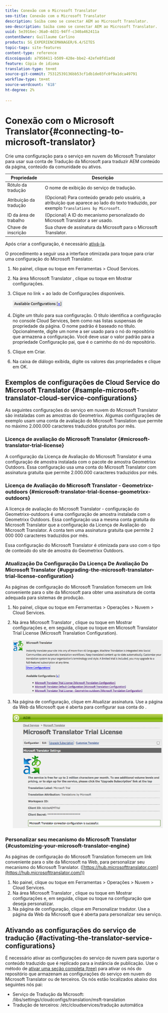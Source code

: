 ```yaml
---
title: Conexão com o Microsoft Translator
seo-title: Conexão com o Microsoft Translator
description: Saiba como se conectar AEM ao Microsoft Translator.
seo-description: Saiba como se conectar AEM ao Microsoft Translator.
uuid: 5e3916ec-36a0-4d31-94ff-c340a462411a
contentOwner: Guillaume Carlino
products: SG_EXPERIENCEMANAGER/6.4/SITES
topic-tags: site-features
content-type: reference
discoiquuid: a7958411-b509-428e-bbe2-42efe8fd1add
feature: Cópia de idioma
translation-type: tm+mt
source-git-commit: 75312539136bb53cf1db1de03fc0f9a1dca49791
workflow-type: tm+mt
source-wordcount: '618'
ht-degree: 2%

---
```



# Conexão com o Microsoft Translator{#connecting-to-microsoft-translator}

Crie uma configuração para o serviço em nuvem do Microsoft Translator para usar sua conta de Tradução da Microsoft para traduzir AEM conteúdo da página, conteúdo da comunidade ou ativos.

| Propriedade | Descrição |
|---|---|
| Rótulo da tradução | O nome de exibição do serviço de tradução. |
| Atribuição da tradução | (Opcional) Para conteúdo gerado pelo usuário, a atribuição que aparece ao lado do texto traduzido, por exemplo `Translations by Microsoft`. |
| ID da área de trabalho | (Opcional) A ID do mecanismo personalizado do Microsoft Translator a ser usado. |
| Chave de inscrição | Sua chave de assinatura da Microsoft para o Microsoft Translator. |

Após criar a configuração, é necessário [ativá-la](/help/sites-administering/tc-msconf.md#activating-the-translator-service-configurations).

O procedimento a seguir usa a interface otimizada para toque para criar uma configuração do Microsoft Translator.

1. No painel, clique ou toque em Ferramentas > Cloud Services.
1. Na área Microsoft Translator , clique ou toque em Mostrar configurações.
1. Clique no link + ao lado de Configurações disponíveis.

   ![chlimage_1-382](assets/chlimage_1-382.png)

1. Digite um título para sua configuração. O título identifica a configuração no console Cloud Services, bem como nas listas suspensas de propriedade da página. O nome padrão é baseado no título. Opcionalmente, digite um nome a ser usado para o nó do repositório que armazena a configuração. Você deve usar o valor padrão para a propriedade Configuração pai, que é o caminho do nó do repositório.
1. Clique em Criar.
1. Na caixa de diálogo exibida, digite os valores das propriedades e clique em OK.

## Exemplos de configurações de Cloud Service do Microsoft Translator {#sample-microsoft-translator-cloud-service-configurations}

As seguintes configurações do serviço em nuvem do Microsoft Translator são instaladas com as amostras do Geometrixx. Algumas configurações de exemplo usam uma conta de avaliação do Microsoft Translation que permite no máximo 2.000.000 caracteres traduzidos gratuitos por mês.

### Licença de avaliação do Microsoft Translator {#microsoft-translator-trial-license}

A configuração da Licença de Avaliação do Microsoft Translator é uma configuração de amostra instalada com o pacote de amostra Geometrixx Outdoors. Essa configuração usa uma conta do Microsoft Translator com assinatura gratuita que permite 2.000.000 caracteres traduzidos por mês.

### Licença de Avaliação do Microsoft Translator - Geometrixx-outdoors {#microsoft-translator-trial-license-geometrixx-outdoors}

A licença de avaliação do Microsoft Translator - configuração do Geometrixx-outdoors é uma configuração de amostra instalada com o Geometrixx Outdoors. Essa configuração usa a mesma conta gratuita do Microsoft Translator que a configuração da Licença de Avaliação do Microsoft Translator. A conta tem uma assinatura gratuita que permite 2 000 000 caracteres traduzidos por mês.

Essa configuração do Microsoft Translator é otimizada para uso com o tipo de conteúdo do site de amostra do Geometrixx Outdoors.

### Atualização Da Configuração Da Licença De Avaliação Do Microsoft Translator {#upgrading-the-microsoft-translator-trial-license-configuration}

As páginas de configuração do Microsoft Translation fornecem um link conveniente para o site da Microsoft para obter uma assinatura de conta adequada para sistemas de produção.

1. No painel, clique ou toque em Ferramentas > Operações > Nuvem > Cloud Services.
1. Na área Microsoft Translator , clique ou toque em Mostrar configurações e, em seguida, clique ou toque em Microsoft Translator Trial License (Microsoft Translation Configuration).

   ![chlimage_1-383](assets/chlimage_1-383.png)

1. Na página de configuração, clique em Atualizar assinatura. Use a página da Web da Microsoft que é aberta para configurar sua conta do .

   ![chlimage_1-384](assets/chlimage_1-384.png)

### Personalizar seu mecanismo do Microsoft Translator {#customizing-your-microsoft-translator-engine}

As páginas de configuração do Microsoft Translation fornecem um link conveniente para o site da Microsoft na Web, para personalizar seu mecanismo do Microsoft Translator. ([https://hub.microsofttranslator.com](https://hub.microsofttranslator.com/))

1. No painel, clique ou toque em Ferramentas > Operações > Nuvem > Cloud Services.
1. Na área Microsoft Translator , clique ou toque em Mostrar configurações e, em seguida, clique ou toque na configuração que deseja personalizar.
1. Na página de configuração, clique em Personalizar tradutor. Use a página da Web da Microsoft que é aberta para personalizar seu serviço.

## Ativando as configurações do serviço de tradução {#activating-the-translator-service-configurations}

É necessário ativar as configurações do serviço de nuvem para suportar o conteúdo traduzido que é replicado para a instância de publicação. Use o método de [ativar uma seção completa (tree)](/help/sites-authoring/publishing-pages.md#publishing-and-unpublishing-a-tree) para ativar os nós do repositório que armazenam as configurações do serviço em nuvem do Microsoft Translator ou de terceiros. Os nós estão localizados abaixo dos seguintes nós pai:

* Serviço de Tradução da Microsoft: /libs/settings/cloudconfigs/translation/msft-translation
* Tradução de terceiros: /etc/cloudservices/tradução automática

